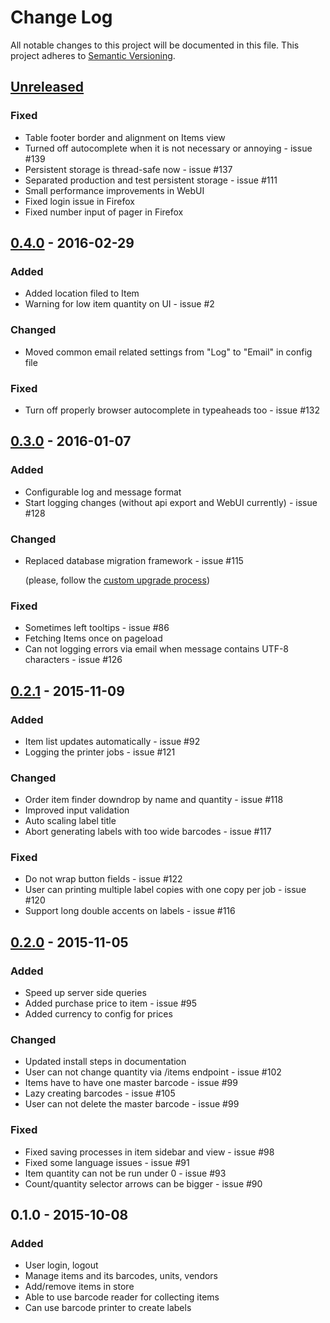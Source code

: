 # Change Log
All notable changes to this project will be documented in this file.
This project adheres to [Semantic Versioning](http://semver.org/).


## [Unreleased][unreleased]
### Fixed
- Table footer border and alignment on Items view
- Turned off autocomplete when it is not necessary or annoying - issue #139
- Persistent storage is thread-safe now - issue #137
- Separated production and test persistent storage - issue #111
- Small performance improvements in WebUI
- Fixed login issue in Firefox
- Fixed number input of pager in Firefox


## [0.4.0] - 2016-02-29
### Added
- Added location filed to Item
- Warning for low item quantity on UI - issue #2

### Changed
- Moved common email related settings from "Log" to "Email" in config file

### Fixed
- Turn off properly browser autocomplete in typeaheads too - issue #132


## [0.3.0] - 2016-01-07
### Added
- Configurable log and message format
- Start logging changes (without api export and WebUI currently) - issue #128

### Changed
- Replaced database migration framework - issue #115

    (please, follow the [custom upgrade process](http://storekeeper.readthedocs.org/en/v0.3.0/upgrade.html#upgrade-from-v0-2-1-to-v0-3-0))

### Fixed
- Sometimes left tooltips - issue #86
- Fetching Items once on pageload
- Can not logging errors via email when message contains UTF-8 characters - issue #126


## [0.2.1] - 2015-11-09
### Added
- Item list updates automatically - issue #92
- Logging the printer jobs - issue #121

### Changed
- Order item finder downdrop by name and quantity - issue #118
- Improved input validation
- Auto scaling label title
- Abort generating labels with too wide barcodes - issue #117

### Fixed
- Do not wrap button fields - issue #122
- User can printing multiple label copies with one copy per job - issue #120
- Support long double accents on labels - issue #116


## [0.2.0] - 2015-11-05
### Added
- Speed up server side queries
- Added purchase price to item - issue #95
- Added currency to config for prices

### Changed
- Updated install steps in documentation
- User can not change quantity via /items endpoint - issue #102
- Items have to have one master barcode - issue #99
- Lazy creating barcodes - issue #105
- User can not delete the master barcode - issue #99

### Fixed
- Fixed saving processes in item sidebar and view - issue #98
- Fixed some language issues - issue #91
- Item quantity can not be run under 0 - issue #93
- Count/quantity selector arrows can be bigger - issue #90


## 0.1.0 - 2015-10-08
### Added
- User login, logout
- Manage items and its barcodes, units, vendors
- Add/remove items in store
- Able to use barcode reader for collecting items
- Can use barcode printer to create labels


[unreleased]: https://github.com/andras-tim/StoreKeeper/compare/v0.4.0...HEAD
[0.4.0]: https://github.com/andras-tim/StoreKeeper/compare/v0.3.0...v0.4.0
[0.3.0]: https://github.com/andras-tim/StoreKeeper/compare/v0.2.1...v0.3.0
[0.2.1]: https://github.com/andras-tim/StoreKeeper/compare/v0.2.0...v0.2.1
[0.2.0]: https://github.com/andras-tim/StoreKeeper/compare/v0.1.0...v0.2.0
